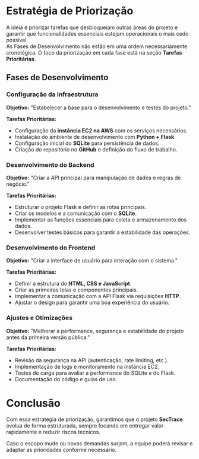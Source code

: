 # Estratégia de Priorização  

A ideia é priorizar tarefas que desbloqueiam outras áreas do projeto e garantir que funcionalidades essenciais estejam operacionais o mais cedo possível.  
As Fases de Desenvolvimento não estão em uma ordem necessariamente cronológica. O foco da priorização em cada fase está na seção **Tarefas Prioritárias**.  

## Fases de Desenvolvimento  

### Configuração da Infraestrutura  
**Objetivo:** "Estabelecer a base para o desenvolvimento e testes do projeto."  

**Tarefas Prioritárias:**  
- Configuração da **instância EC2 na AWS** com os serviços necessários.  
- Instalação do ambiente de desenvolvimento com **Python + Flask**.  
- Configuração inicial do **SQLite** para persistência de dados.  
- Criação do repositório no **GitHub** e definição do fluxo de trabalho.  

### Desenvolvimento do Backend  
**Objetivo:** "Criar a API principal para manipulação de dados e regras de negócio."  

**Tarefas Prioritárias:**  
- Estruturar o projeto Flask e definir as rotas principais.  
- Criar os modelos e a comunicação com o **SQLite**.  
- Implementar as funções essenciais para coleta e armazenamento dos dados.  
- Desenvolver testes básicos para garantir a estabilidade das operações.  

### Desenvolvimento do Frontend  
**Objetivo:** "Criar a interface de usuário para interação com o sistema."  

**Tarefas Prioritárias:**  
- Definir a estrutura do **HTML, CSS e JavaScript**.  
- Criar as primeiras telas e componentes principais.  
- Implementar a comunicação com a API Flask via requisições **HTTP**.  
- Ajustar o design para garantir uma boa experiência do usuário.  

### Ajustes e Otimizações  
**Objetivo:** "Melhorar a performance, segurança e estabilidade do projeto antes da primeira versão pública."  

**Tarefas Prioritárias:**  
- Revisão da segurança na API (autenticação, rate limiting, etc.).  
- Implementação de logs e monitoramento na instância EC2.  
- Testes de carga para avaliar a performance do SQLite e do Flask.  
- Documentação do código e guias de uso.  

# Conclusão  
Com essa estratégia de priorização, garantimos que o projeto **SecTrace** evolua de forma estruturada, sempre focando em entregar valor rapidamente e reduzir riscos técnicos.  

Caso o escopo mude ou novas demandas surjam, a equipe poderá revisar e adaptar as prioridades conforme necessário.  
